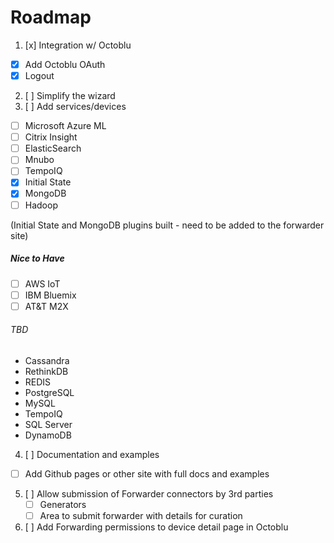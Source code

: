 # Roadmap
1. [x] Integration w/ Octoblu
 - [x] Add Octoblu OAuth
 - [x] Logout
2. [ ] Simplify the wizard
3. [ ] Add services/devices
  - [ ] Microsoft Azure ML
  - [ ] Citrix Insight
  - [ ] ElasticSearch
  - [ ] Mnubo
  - [ ] TempoIQ
  - [x] Initial State
  - [x] MongoDB
  - [ ] Hadoop
  
(Initial State and MongoDB plugins built - need to be added to the forwarder site)

  ##### Nice to Have
  - [ ] AWS IoT
  - [ ] IBM Bluemix
  - [ ] AT&T M2X

  ###### TBD
  - Cassandra
  - RethinkDB
  - REDIS
  - PostgreSQL
  - MySQL
  - TempoIQ
  - SQL Server
  - DynamoDB   

4. [ ] Documentation and examples
 - [ ] Add Github pages or other site with full docs and examples

5. [ ] Allow submission of Forwarder connectors by 3rd parties
   - [ ] Generators
   - [ ] Area to submit forwarder with details for curation
6. [ ] Add Forwarding permissions to device detail page in Octoblu
